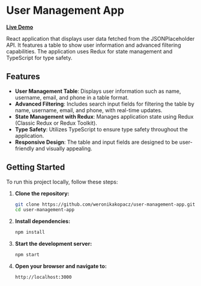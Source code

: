 # User Management App

[**Live Demo**](https://weronikakopacz.github.io/user-management-app/)

React application that displays user data fetched from the JSONPlaceholder API. It features a table to show user information and advanced filtering capabilities. The application uses Redux for state management and TypeScript for type safety.

## Features

- **User Management Table**: Displays user information such as name, username, email, and phone in a table format.
- **Advanced Filtering**: Includes search input fields for filtering the table by name, username, email, and phone, with real-time updates.
- **State Management with Redux**: Manages application state using Redux (Classic Redux or Redux Toolkit).
- **Type Safety**: Utilizes TypeScript to ensure type safety throughout the application.
- **Responsive Design**: The table and input fields are designed to be user-friendly and visually appealing.

## Getting Started

To run this project locally, follow these steps:

1. **Clone the repository:**

    ```bash
    git clone https://github.com/weronikakopacz/user-management-app.git
    cd user-management-app
    ```

2. **Install dependencies:**

    ```bash
    npm install
    ```

3. **Start the development server:**

    ```bash
    npm start
    ```

4. **Open your browser and navigate to:**

    ```
    http://localhost:3000
    ```
